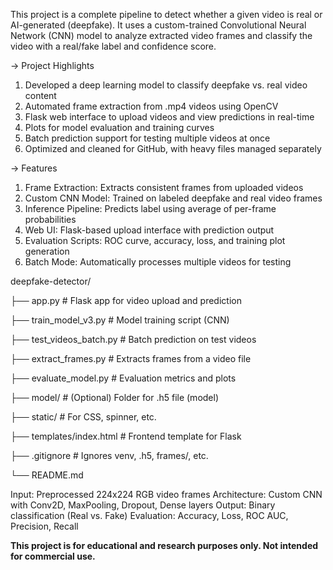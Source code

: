 This project is a complete pipeline to detect whether a given video is real or AI-generated (deepfake). It uses a custom-trained Convolutional Neural Network (CNN) model to analyze extracted video frames and classify the video with a real/fake label and confidence score.

-> Project Highlights
1. Developed a deep learning model to classify deepfake vs. real video content
2. Automated frame extraction from .mp4 videos using OpenCV
3. Flask web interface to upload videos and view predictions in real-time
4. Plots for model evaluation and training curves
5. Batch prediction support for testing multiple videos at once
6. Optimized and cleaned for GitHub, with heavy files managed separately

-> Features
1. Frame Extraction: Extracts consistent frames from uploaded videos
2. Custom CNN Model: Trained on labeled deepfake and real video frames
3. Inference Pipeline: Predicts label using average of per-frame probabilities
4. Web UI: Flask-based upload interface with prediction output
5. Evaluation Scripts: ROC curve, accuracy, loss, and training plot generation
6. Batch Mode: Automatically processes multiple videos for testing


deepfake-detector/

├── app.py                       # Flask app for video upload and prediction

├── train_model_v3.py            # Model training script (CNN)

├── test_videos_batch.py         # Batch prediction on test videos

├── extract_frames.py            # Extracts frames from a video file

├── evaluate_model.py            # Evaluation metrics and plots

├── model/                       # (Optional) Folder for .h5 file (model)

├── static/                      # For CSS, spinner, etc.

├── templates/index.html         # Frontend template for Flask

├── .gitignore                   # Ignores venv, .h5, frames/, etc.

└── README.md


Input: Preprocessed 224x224 RGB video frames
Architecture: Custom CNN with Conv2D, MaxPooling, Dropout, Dense layers
Output: Binary classification (Real vs. Fake)
Evaluation: Accuracy, Loss, ROC AUC, Precision, Recall

**This project is for educational and research purposes only. Not intended for commercial use.**
